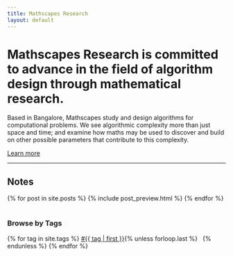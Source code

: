 ```yaml
---
title: Mathscapes Research
layout: default
---
```


# Mathscapes Research is committed to advance in the field of algorithm design through mathematical research.

Based in Bangalore, Mathscapes study and design algorithms for computational problems. We see algorithmic complexity more than just space and time; and examine how maths may be used to discover and build on other possible parameters that contribute to this complexity.

[Learn more](about)

<hr/>

## Notes

<div class="posts">
<table style="width=100%">
  {% for post in site.posts %}
    {% include post_preview.html %}
  {% endfor %}
</table>
</div>

### Browse by Tags

<div>
{% for tag in site.tags %}
  <a href="{{ site.baseurl }}/notes/tag/{{ tag | first | downcase }}">#{{ tag | first }}</a>{% unless forloop.last %} &nbsp; {% endunless %}
{% endfor %}
</div>

<!-- ## Authors

<div>
{% for author in site.authors %}
  <a href="{{ author.url }}">{{ author.name }}</a>{% unless forloop.last %} &nbsp; {% endunless %}
{% endfor %}
</div> -->